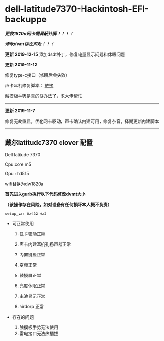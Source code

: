 # dell-latitude7370-Hackintosh-EFI-backuppe
***更换1820a网卡需屏蔽针脚！！！！*** 

***修改dvmt存在风险！！！*** 

**更新 2019-12-15**
添加dsdt补丁，修复电量显示问题和休眠问题

**更新 2019-11-12**  

修复type-c接口（修眠后会失效）  

声卡耳机修复脚本： [链接](https://github.com/mikeTOliu/daliansky-ALCPlugFix)  

触摸板手势是真的没办法了，求大佬帮忙

---
**更新 2019-11-7** 

修复无故重启，优化网卡驱动，声卡确认内建可用，修复杂音，择期更新内建脚本

--- 
## 戴尔latitude7370 clover 配置

Dell latitude 7370 

Cpu:core m5 

Gpu : hd515 

wifi替换为dw1820a

**首先进入gurb执行以下代码修改dvmt大小** 

**（该操作存在风险，如对设备有任何损坏本人概不负责）**

`setup_var 0x432 0x3`
- 可正常使用
  
    1. 显卡驱动正常  

    2. 声卡内建耳机孔扬声器正常

  3. 内置键盘正常
  4. 变频正常 
  5. 触摸屏正常
  6. 亮度休眠正常  
  7. 电池显示正常
  8. airdorp 正常

- 存在的问题
  1. 触摸板手势无法使用
  2. 雷电接口无法热插拔 
   
